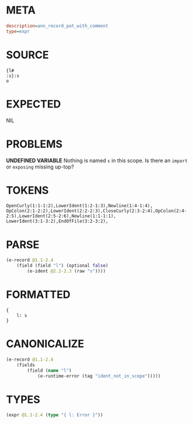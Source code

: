 # META
~~~ini
description=ann_record_pat_with_comment
type=expr
~~~
# SOURCE
~~~roc
{l#
:s}:s
o
~~~
# EXPECTED
NIL
# PROBLEMS
**UNDEFINED VARIABLE**
Nothing is named `s` in this scope.
Is there an `import` or `exposing` missing up-top?

# TOKENS
~~~zig
OpenCurly(1:1-1:2),LowerIdent(1:2-1:3),Newline(1:4-1:4),
OpColon(2:1-2:2),LowerIdent(2:2-2:3),CloseCurly(2:3-2:4),OpColon(2:4-2:5),LowerIdent(2:5-2:6),Newline(1:1-1:1),
LowerIdent(3:1-3:2),EndOfFile(3:2-3:2),
~~~
# PARSE
~~~clojure
(e-record @1.1-2.4
	(field (field "l") (optional false)
		(e-ident @2.2-2.3 (raw "s"))))
~~~
# FORMATTED
~~~roc
{
	l: s
}
~~~
# CANONICALIZE
~~~clojure
(e-record @1.1-2.4
	(fields
		(field (name "l")
			(e-runtime-error (tag "ident_not_in_scope")))))
~~~
# TYPES
~~~clojure
(expr @1.1-2.4 (type "{ l: Error }"))
~~~
